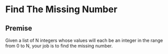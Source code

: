 Find The Missing Number
======

Premise
------
Given a list of N integers whose values will each be an integer in the range
from 0 to N, your job is to find the missing number.
